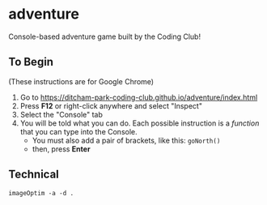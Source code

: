 # adventure
Console-based adventure game built by the Coding Club!

## To Begin
(These instructions are for Google Chrome)
1. Go to https://ditcham-park-coding-club.github.io/adventure/index.html
1. Press **F12** or right-click anywhere and select "Inspect"
1. Select the "Console" tab
1. You will be told what you can do. Each possible instruction is a _function_ that you can type into the Console.
   * You must also add a pair of brackets, like this: `goNorth()`
   * then, press **Enter**

## Technical
`imageOptim -a -d .`

